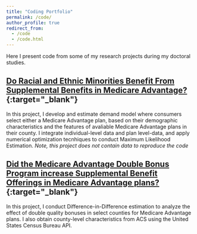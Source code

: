```yaml
---
title: "Coding Portfolio"
permalink: /code/
author_profile: true
redirect_from: 
  - /code
  - /code.html
---
```


Here I present code from some of my research projects during my doctoral studies. 

## [Do Racial and Ethnic Minorities Benefit From Supplemental Benefits in Medicare Advantage?](https://github.com/gregory-scala/welfare_ma){:target="_blank"} 
In this project, I develop and estimate demand model where consumers select either a Medicare Advantage plan, based on their demographic characteristics and the features of avaliable Medicare Advantage plans in their county. I integrate individual-level data and plan level-data, and apply numerical optimization tecnhiques to conduct Maximum Likelihood Estimation. *Note, this project does not contain data to reproduce the code*

## [Did the Medicare Advantage Double Bonus Program increase Supplemental Benefit Offerings in Medicare Advantage plans?](https://github.com/gregory-scala/did_project){:target="_blank"} 
In this project, I conduct Difference-in-Difference estimation to analyze the effect of double quality bonuses in select counties for Medicare Advantage plans. I also obtain county-level characteristics from ACS using the United States Census Bureau API.
